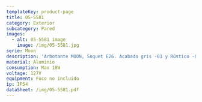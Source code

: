 ```yaml
---
templateKey: product-page
title: 05-5581
category: Exterior
subcategory: Pared
images:
  - alt: 05-5581 image
    image: /img/05-5581.jpg
serie: Moon
description: 'Arbotante MOON, Soquet E26. Acabado gris -03 y Rústico -05.'
material: Aluminio
consumption: Max 18W
voltage: 127V
equipment: Foco no incluido
ip: IP54
dataSheet: /img/05-5581.pdf
---
```


